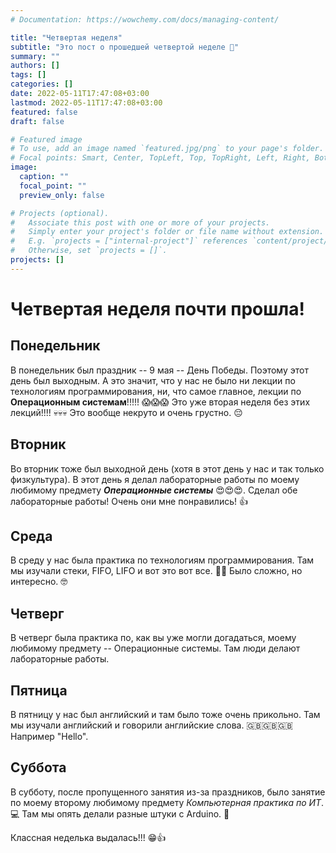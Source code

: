 ```yaml
---
# Documentation: https://wowchemy.com/docs/managing-content/

title: "Четвертая неделя"
subtitle: "Это пост о прошедшей четвертой неделе 🫤"
summary: ""
authors: []
tags: []
categories: []
date: 2022-05-11T17:47:08+03:00
lastmod: 2022-05-11T17:47:08+03:00
featured: false
draft: false

# Featured image
# To use, add an image named `featured.jpg/png` to your page's folder.
# Focal points: Smart, Center, TopLeft, Top, TopRight, Left, Right, BottomLeft, Bottom, BottomRight.
image:
  caption: ""
  focal_point: ""
  preview_only: false

# Projects (optional).
#   Associate this post with one or more of your projects.
#   Simply enter your project's folder or file name without extension.
#   E.g. `projects = ["internal-project"]` references `content/project/deep-learning/index.md`.
#   Otherwise, set `projects = []`.
projects: []
---
```


# Четвертая неделя почти прошла!

## Понедельник

В понедельник был праздник -- 9 мая -- День Победы. Поэтому этот день был выходным. А это значит, что у нас не было ни лекции по технологиям программирования, ни, что самое главное, лекции по **Операционным системам**!!!!! 😱😱😱 Это уже вторая неделя без этих лекций!!!! 💀💀💀 Это вообще некруто и очень грустно. 😔

## Вторник

Во вторник тоже был выходной день (хотя в этот день у нас и так только физкультура). В этот день я делал лабораторные работы по моему любимому предмету ***Операционные системы*** 😍😍😍. Сделал обе лабораторные работы! Очень они мне понравились! 👍

## Среда

В среду у нас была практика по технологиям программирования. Там мы изучали стеки, FIFO, LIFO и вот это вот все. 😵‍💫 Было сложно, но интересно. 🤓

## Четверг

В четверг была практика по, как вы уже могли догадаться, моему любимому предмету -- Операционные системы. Там люди делают лабораторные работы.

## Пятница

В пятницу у нас был английский и там было тоже очень прикольно. Там мы изучали английский и говорили английские слова. 🇬🇧🇬🇧🇬🇧 Например "Hello". 

## Суббота

В субботу, после пропущенного занятия из-за праздников, было занятие по моему второму любимому предмету *Компьютерная практика по ИТ*. 💻 Там мы опять делали разные штуки с Arduino. 🤖

Классная неделька выдалась!!! 😁👍